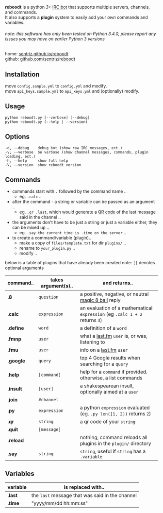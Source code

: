 **reboodt** is a python *3+* [IRC bot](http://en.wikipedia.org/wiki/IRC_bot) that supports multiple servers, channels, and commands.  
It also supports a **plugin** system to easily add your *own* commands and variables. 
###### note: this software has only been tested on Python 3.4.0, please report any issues you may have on earlier Python 3 versions


home: [sentriz.github.io/reboodt](http://sentriz.github.io/reboodt)  
github: [github.com/sentriz/reboodt](https://github.com/sentriz/reboodt)

Installation
-----------
move `config.sample.yml` to `config.yml` and modify.  
move `api_keys.sample.yml` to `api_keys.yml` and (optionally) modify.  
    
Usage
-----------
    python reboodt.py [--verbose] [--debug]
    python reboodt.py (--help | --version)
    
Options
-----------
    -d, --debug    debug bot (show raw IRC messages, ect.)
    -v, --verbose  be verbose (show channel messages, commands, plugin loading, ect.)
    -h, --help     show full help
    -V, --version  show reboodt version

Commands
-----------
- commands start with `.` followed by the command name ..
  - eg. `.calc` ..
- after the command - a string or variable can be passed as an argument ..
  - eg. `.qr .last`, which would generate a [QR code](http://en.wikipedia.org/wiki/QR_code) of the last message said in the channel ..
- the arguments don't have to be just a string or just a variable either, they can be mixed up ..
  - eg. `.say the current time is .time on the server` ..
- to create a command/variable (plugin)..
  - make a copy of `files/template.txt` for dir `plugins/` ..
  - rename to `your_plugin.py` ..
  - modify ..

below is a table of plugins that have already been created 
note: `[]` denotes optional arguments

command..   | takes argument(s).. | and returns..
------------|---------------------|--------------
**.8**      | `question`          | a positive, negative, or neutral [magic 8 ball](http://en.wikipedia.org/wiki/Magic_8-Ball) reply
**.calc**   | `expression`        | an evaluation of a mathematical `expression` (eg `.calc 1 + 2` returns `3`)
**.define** | `word`              | a definition of a `word`
**.fmnp**   | `user`              | what a [last.fm](http://last.fm/) `user` is, or was, listening to 
**.fmu**    | `user`              | info on a [last.fm](http://last.fm/) `user`
**.google** | `query`             | top 4 Google results when searching for a `query`
**.help**   | `[command]`         | help for a `command` if provided. otherwise, a list commands
**.insult** | `[user]`            | a shakespearean insult, optionally aimed at a `user`
**.join**   | `#channel`          | 
**.py**     | `expression`        | a python `expression` evaluated (eg. `.py len([1, 2])` returns `2`)
**.qr**     | `string`            | a qr code of your `string`
**.quit**   | `[message]`         | 
**.reload** |                     | nothing; command reloads all plugins in the `plugin/` directory
**.say**    | `string`            | `string`, useful if `string` has a `.variable`

Variables
-----------
variable   | is replaced with..
-----------|-------------------
**.last**  | the `last` message that was said in the channel
**.time**  | "yyyy/mm/dd hh:mm:ss"
